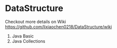 # DataStructure

Checkout more details on Wiki
https://github.com/lixiaochen0218/DataStructure/wiki

1. Java Basic
2. Java Collections

